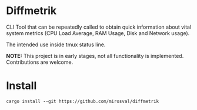 # Diffmetrik

CLI Tool that can be repeatedly called to obtain quick information about vital system metrics (CPU Load Average, RAM Usage, Disk and Network usage).

The intended use inside tmux status line.

__NOTE:__ This project is in early stages, not all functionality is implemented. Contributions are welcome.

# Install

```shell
cargo install --git https://github.com/mirosval/diffmetrik
```
